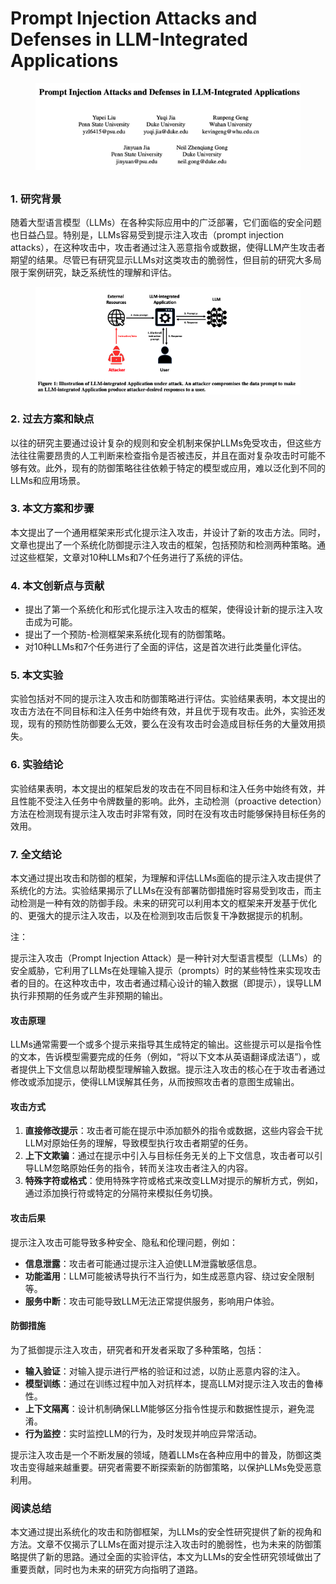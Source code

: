 # Prompt Injection Attacks and Defenses in LLM-Integrated Applications

<figure><img src="../.gitbook/assets/image (1) (1) (1) (1) (1) (1) (1) (1) (1) (1) (1) (1) (1) (1).png" alt=""><figcaption></figcaption></figure>

##

### 1. 研究背景

随着大型语言模型（LLMs）在各种实际应用中的广泛部署，它们面临的安全问题也日益凸显。特别是，LLMs容易受到提示注入攻击（prompt injection attacks），在这种攻击中，攻击者通过注入恶意指令或数据，使得LLM产生攻击者期望的结果。尽管已有研究显示LLMs对这类攻击的脆弱性，但目前的研究大多局限于案例研究，缺乏系统性的理解和评估。

<figure><img src="../.gitbook/assets/image (2) (1) (1) (1) (1) (1) (1) (1) (1) (1) (1) (1) (1) (1).png" alt=""><figcaption></figcaption></figure>

### 2. 过去方案和缺点

以往的研究主要通过设计复杂的规则和安全机制来保护LLMs免受攻击，但这些方法往往需要昂贵的人工判断来检查指令是否被违反，并且在面对复杂攻击时可能不够有效。此外，现有的防御策略往往依赖于特定的模型或应用，难以泛化到不同的LLMs和应用场景。

### 3. 本文方案和步骤

本文提出了一个通用框架来形式化提示注入攻击，并设计了新的攻击方法。同时，文章也提出了一个系统化防御提示注入攻击的框架，包括预防和检测两种策略。通过这些框架，文章对10种LLMs和7个任务进行了系统的评估。

### 4. 本文创新点与贡献

* 提出了第一个系统化和形式化提示注入攻击的框架，使得设计新的提示注入攻击成为可能。
* 提出了一个预防-检测框架来系统化现有的防御策略。
* 对10种LLMs和7个任务进行了全面的评估，这是首次进行此类量化评估。

### 5. 本文实验

实验包括对不同的提示注入攻击和防御策略进行评估。实验结果表明，本文提出的攻击方法在不同目标和注入任务中始终有效，并且优于现有攻击。此外，实验还发现，现有的预防性防御要么无效，要么在没有攻击时会造成目标任务的大量效用损失。

### 6. 实验结论

实验结果表明，本文提出的框架启发的攻击在不同目标和注入任务中始终有效，并且性能不受注入任务中令牌数量的影响。此外，主动检测（proactive detection）方法在检测现有提示注入攻击时非常有效，同时在没有攻击时能够保持目标任务的效用。

### 7. 全文结论

本文通过提出攻击和防御的框架，为理解和评估LLMs面临的提示注入攻击提供了系统化的方法。实验结果揭示了LLMs在没有部署防御措施时容易受到攻击，而主动检测是一种有效的防御手段。未来的研究可以利用本文的框架来开发基于优化的、更强大的提示注入攻击，以及在检测到攻击后恢复干净数据提示的机制。



注：

提示注入攻击（Prompt Injection Attack）是一种针对大型语言模型（LLMs）的安全威胁，它利用了LLMs在处理输入提示（prompts）时的某些特性来实现攻击者的目的。在这种攻击中，攻击者通过精心设计的输入数据（即提示），误导LLM执行非预期的任务或产生非预期的输出。

#### 攻击原理

LLMs通常需要一个或多个提示来指导其生成特定的输出。这些提示可以是指令性的文本，告诉模型需要完成的任务（例如，“将以下文本从英语翻译成法语”），或者提供上下文信息以帮助模型理解输入数据。提示注入攻击的核心在于攻击者通过修改或添加提示，使得LLM误解其任务，从而按照攻击者的意图生成输出。

#### 攻击方式

1. **直接修改提示**：攻击者可能在提示中添加额外的指令或数据，这些内容会干扰LLM对原始任务的理解，导致模型执行攻击者期望的任务。
2. **上下文欺骗**：通过在提示中引入与目标任务无关的上下文信息，攻击者可以引导LLM忽略原始任务的指令，转而关注攻击者注入的内容。
3. **特殊字符或格式**：使用特殊字符或格式来改变LLM对提示的解析方式，例如，通过添加换行符或特定的分隔符来模拟任务切换。

#### 攻击后果

提示注入攻击可能导致多种安全、隐私和伦理问题，例如：

* **信息泄露**：攻击者可能通过提示注入迫使LLM泄露敏感信息。
* **功能滥用**：LLM可能被诱导执行不当行为，如生成恶意内容、绕过安全限制等。
* **服务中断**：攻击可能导致LLM无法正常提供服务，影响用户体验。

#### 防御措施

为了抵御提示注入攻击，研究者和开发者采取了多种策略，包括：

* **输入验证**：对输入提示进行严格的验证和过滤，以防止恶意内容的注入。
* **模型训练**：通过在训练过程中加入对抗样本，提高LLM对提示注入攻击的鲁棒性。
* **上下文隔离**：设计机制确保LLM能够区分指令性提示和数据性提示，避免混淆。
* **行为监控**：实时监控LLM的行为，及时发现并响应异常活动。

提示注入攻击是一个不断发展的领域，随着LLMs在各种应用中的普及，防御这类攻击变得越来越重要。研究者需要不断探索新的防御策略，以保护LLMs免受恶意利用。





### 阅读总结

本文通过提出系统化的攻击和防御框架，为LLMs的安全性研究提供了新的视角和方法。文章不仅揭示了LLMs在面对提示注入攻击时的脆弱性，也为未来的防御策略提供了新的思路。通过全面的实验评估，本文为LLMs的安全性研究领域做出了重要贡献，同时也为未来的研究方向指明了道路。
